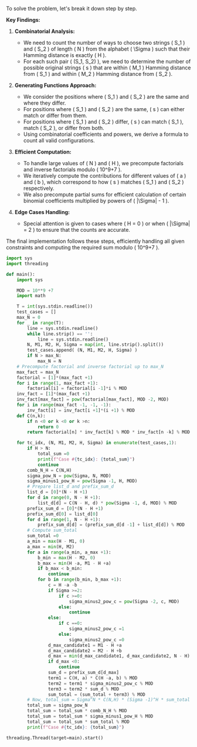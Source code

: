 To solve the problem, let's break it down step by step.

**Key Findings:**

1. **Combinatorial Analysis:**
   - We need to count the number of ways to choose two strings \( S_1 \) and \( S_2 \) of length \( N \) from the alphabet \( \Sigma \) such that their Hamming distance is exactly \( H \).
   - For each such pair \( (S_1, S_2) \), we need to determine the number of possible original strings \( s \) that are within \( M_1 \) Hamming distance from \( S_1 \) and within \( M_2 \) Hamming distance from \( S_2 \).
   
2. **Generating Functions Approach:**
   - We consider the positions where \( S_1 \) and \( S_2 \) are the same and where they differ.
   - For positions where \( S_1 \) and \( S_2 \) are the same, \( s \) can either match or differ from them.
   - For positions where \( S_1 \) and \( S_2 \) differ, \( s \) can match \( S_1 \), match \( S_2 \), or differ from both.
   - Using combinatorial coefficients and powers, we derive a formula to count all valid configurations.

3. **Efficient Computation:**
   - To handle large values of \( N \) and \( H \), we precompute factorials and inverse factorials modulo \( 10^9+7 \).
   - We iteratively compute the contributions for different values of \( a \) and \( b \), which correspond to how \( s \) matches \( S_1 \) and \( S_2 \) respectively.
   - We also precompute partial sums for efficient calculation of certain binomial coefficients multiplied by powers of \( |\Sigma| - 1 \).

4. **Edge Cases Handling:**
   - Special attention is given to cases where \( H = 0 \) or when \( |\Sigma| = 2 \) to ensure that the counts are accurate.

The final implementation follows these steps, efficiently handling all given constraints and computing the required sum modulo \( 10^9+7 \).

```python
import sys
import threading

def main():
    import sys

    MOD = 10**9 +7
    import math

    T = int(sys.stdin.readline())
    test_cases = []
    max_N = 0
    for _ in range(T):
        line = sys.stdin.readline()
        while line.strip() == '':
            line = sys.stdin.readline()
        N, M1, M2, H, Sigma = map(int, line.strip().split())
        test_cases.append( (N, M1, M2, H, Sigma) )
        if N > max_N:
            max_N = N
    # Precompute factorial and inverse factorial up to max_N
    max_fact = max_N
    factorial = [1]*(max_fact +1)
    for i in range(1, max_fact +1):
        factorial[i] = factorial[i -1]*i % MOD
    inv_fact = [1]*(max_fact +1)
    inv_fact[max_fact] = pow(factorial[max_fact], MOD -2, MOD)
    for i in range(max_fact -1, -1, -1):
        inv_fact[i] = inv_fact[i +1]*(i +1) % MOD
    def C(n,k):
        if n <0 or k <0 or k >n:
            return 0
        return factorial[n] * inv_fact[k] % MOD * inv_fact[n -k] % MOD

    for tc_idx, (N, M1, M2, H, Sigma) in enumerate(test_cases,1):
        if H > N:
            total_sum =0
            print(f"Case #{tc_idx}: {total_sum}")
            continue
        comb_N_H = C(N,H)
        sigma_pow_N = pow(Sigma, N, MOD)
        sigma_minus1_pow_H = pow(Sigma -1, H, MOD)
        # Prepare list_d and prefix_sum_d
        list_d = [0]*(N - H +1)
        for d in range(0, N - H +1):
            list_d[d] = C(N - H, d) * pow(Sigma -1, d, MOD) % MOD
        prefix_sum_d = [0]*(N - H +1)
        prefix_sum_d[0] = list_d[0]
        for d in range(1, N - H +1):
            prefix_sum_d[d] = (prefix_sum_d[d -1] + list_d[d]) % MOD
        # Compute sum_total
        sum_total =0
        a_min = max(H - M1, 0)
        a_max = min(H, M2)
        for a in range(a_min, a_max +1):
            b_min = max(H - M2, 0)
            b_max = min(H -a, M1 - H +a)
            if b_max < b_min:
                continue
            for b in range(b_min, b_max +1):
                c = H -a -b
                if Sigma >=2:
                    if c >=0:
                        sigma_minus2_pow_c = pow(Sigma -2, c, MOD)
                    else:
                        continue
                else:
                    if c ==0:
                        sigma_minus2_pow_c =1
                    else:
                        sigma_minus2_pow_c =0
                d_max_candidate1 = M1 - H +a
                d_max_candidate2 = M2 - H +b
                d_max = min(d_max_candidate1, d_max_candidate2, N - H)
                if d_max <0:
                    continue
                sum_d = prefix_sum_d[d_max]
                term1 = C(H, a) * C(H -a, b) % MOD
                term2 = term1 * sigma_minus2_pow_c % MOD
                term3 = term2 * sum_d % MOD
                sum_total = (sum_total + term3) % MOD
        # Now, total_sum = Sigma^N * C(N,H) * (Sigma -1)^H * sum_total % MOD
        total_sum = sigma_pow_N
        total_sum = total_sum * comb_N_H % MOD
        total_sum = total_sum * sigma_minus1_pow_H % MOD
        total_sum = total_sum * sum_total % MOD
        print(f"Case #{tc_idx}: {total_sum}")

threading.Thread(target=main).start()
```